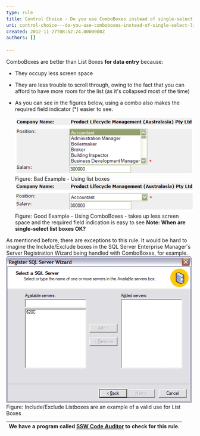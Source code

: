 ```yaml
---
type: rule
title: Control Choice - Do you use ComboBoxes instead of single-select List Boxes?
uri: control-choice---do-you-use-comboboxes-instead-of-single-select-list-boxes
created: 2012-11-27T08:52:24.0000000Z
authors: []

---
```


 
ComboBoxes are better than List Boxes **for data entry** because:

- They occupy less screen space
- They are less trouble to scroll through, owing to the fact that you can afford to have more room for the list (as it's collapsed most of the time)
- As you can see in the figures below, using a combo also makes the required field indicator (\*) easier to see.

   ​![Web Page with ListBoxes](../../assets/ListBoxesAreEvil_SingleSelectBad.gif)Figure: Bad Example - Using list boxes![Web Page with ComboBox](../../assets/ListBoxesAreEvil_SingleSelectGood.gif)Figure: Good Example - Using ComboBoxes - takes up less screen space and the required field indication is easy to see
**Note: When are single-select list boxes OK?**

As mentioned before, there are exceptions to this rule. It would be hard to imagine the Include/Exclude boxes in the SQL Server Enterprise Manager's Server Registration Wizard being handled with ComboBoxes, for example.
![Register SQL Server Wizard](../../assets/ListBoxesAreEvil_ExceptForThisOne.gif)Figure: Include/Exclude Listboxes are an example of a valid use for List Boxes

| We have a program called [SSW Code Auditor](http://www.ssw.com.au/ssw/CodeAuditor/) to check for this rule. |
| --- |


